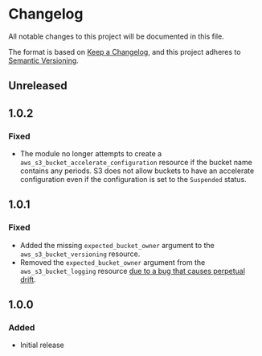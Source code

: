 # Changelog

All notable changes to this project will be documented in this file.

The format is based on [Keep a Changelog](https://keepachangelog.com/en/1.0.0/),
and this project adheres to [Semantic Versioning](https://semver.org/spec/v2.0.0.html).

## Unreleased

## 1.0.2

### Fixed

- The module no longer attempts to create a `aws_s3_bucket_accelerate_configuration` resource if the bucket name contains any periods.  S3 does not allow buckets to have an accelerate configuration even if the configuration is set to the `Suspended` status.

## 1.0.1

### Fixed

- Added the missing `expected_bucket_owner` argument to the `aws_s3_bucket_versioning` resource.
- Removed the `expected_bucket_owner` argument from the `aws_s3_bucket_logging` resource [due to a bug that causes perpetual drift](https://github.com/hashicorp/terraform-provider-aws/issues/26627).

## 1.0.0

### Added

- Initial release
